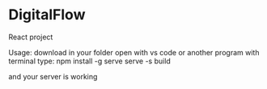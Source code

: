 # DigitalFlow
React project

Usage:
download in your folder
open with vs code or another program with terminal
type:
npm install -g serve
serve -s build

and your server is working
